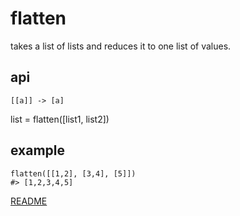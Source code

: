 # flatten

takes a list of lists and reduces it to one list of values.

## api

`[[a]] -> [a]`

list = flatten([list1, list2])

## example

```
flatten([[1,2], [3,4], [5]])
#> [1,2,3,4,5]
```

[README](../../../README.md)
